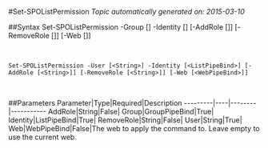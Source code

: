 #Set-SPOListPermission
*Topic automatically generated on: 2015-03-10*


##Syntax
    Set-SPOListPermission -Group [<GroupPipeBind>] -Identity [<ListPipeBind>] [-AddRole [<String>]] [-RemoveRole [<String>]] [-Web [<WebPipeBind>]]

&nbsp;

    Set-SPOListPermission -User [<String>] -Identity [<ListPipeBind>] [-AddRole [<String>]] [-RemoveRole [<String>]] [-Web [<WebPipeBind>]]

&nbsp;

##Parameters
Parameter|Type|Required|Description
---------|----|--------|-----------
AddRole|String|False|
Group|GroupPipeBind|True|
Identity|ListPipeBind|True|
RemoveRole|String|False|
User|String|True|
Web|WebPipeBind|False|The web to apply the command to. Leave empty to use the current web.
